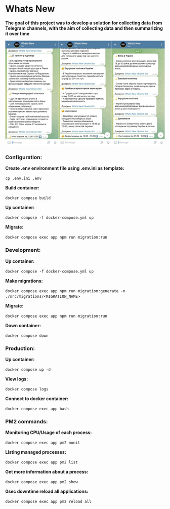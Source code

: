 # Whats New

**The goal of this project was to develop a solution for collecting data from Telegram channels, with the aim of collecting data and then summarizing it over time**

![](https://github.com/LookiMan/Whats-New/blob/master/screnshots/example.png)


### Configuration:

**Create .env environment file using .env.ini as template:**

`cp .env.ini .env`

**Build container:**

`docker compose build`

**Up container:**

`docker compose -f docker-compose.yml up`

**Migrate:**

`docker compose exec app npm run migration:run`

### Development:

**Up container:**

`docker compose -f docker-compose.yml up`

**Make migrations:**

`docker compose exec app npm run migration:generate -n ./src/migrations/<MIGRATION_NAME>`

**Migrate:**

`docker compose exec app npm run migration:run`

**Down container:**

`docker compose down`

### Production:

**Up container:**

`docker compose up -d`

**View logs:**

`docker compose logs`

**Connect to docker container:**

`docker compose exec app bash`

### PM2 commands:

**Monitoring CPU/Usage of each process:**

`docker compose exec app pm2 monit`

**Listing managed processes:**

`docker compose exec app pm2 list`

**Get more information about a process:**

`docker compose exec app pm2 show`

**0sec downtime reload all applications:**

`docker compose exec app pm2 reload all`

